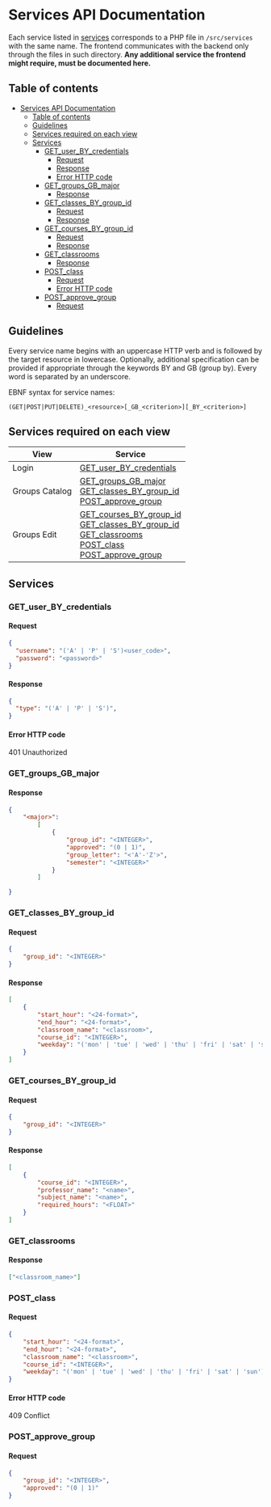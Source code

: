 # Services API Documentation

Each service listed in [services](#services) corresponds to a PHP file in `/src/services` with the same name. The frontend communicates with the backend only through the files in such directory. **Any additional service the frontend might require, must be documented here.**

## Table of contents

<!-- TOC -->

- [Services API Documentation](#services-api-documentation)
    - [Table of contents](#table-of-contents)
    - [Guidelines](#guidelines)
    - [Services required on each view](#services-required-on-each-view)
    - [Services](#services)
        - [GET_user_BY_credentials](#get_user_by_credentials)
            - [Request](#request)
            - [Response](#response)
            - [Error HTTP code](#error-http-code)
        - [GET_groups_GB_major](#get_groups_gb_major)
            - [Response](#response-1)
        - [GET_classes_BY_group_id](#get_classes_by_group_id)
            - [Request](#request-1)
            - [Response](#response-2)
        - [GET_courses_BY_group_id](#get_courses_by_group_id)
            - [Request](#request-2)
            - [Response](#response-3)
        - [GET_classrooms](#get_classrooms)
            - [Response](#response-4)
        - [POST_class](#post_class)
            - [Request](#request-3)
            - [Error HTTP code](#error-http-code-1)
        - [POST_approve_group](#post_approve_group)
            - [Request](#request-4)

<!-- /TOC -->

## Guidelines

Every service name begins with an uppercase HTTP verb and is followed by the target resource in lowercase. Optionally, additional specification can be provided if appropriate through the keywords BY and GB (group by). Every word is separated by an underscore.

EBNF syntax for service names:

```ebnf
(GET|POST|PUT|DELETE)_<resource>[_GB_<criterion>][_BY_<criterion>]
```

## Services required on each view

| View |Service |
|---|---|
| Login | [GET_user_BY_credentials](#get_user_by_credentials) |
| Groups Catalog | [GET_groups_GB_major](#get_groups_gb_major)<br>[GET_classes_BY_group_id](#get_classes_by_group_id)<br>[POST_approve_group](#post_approve_group) |
| Groups Edit | [GET_courses_BY_group_id](#get_courses_by_group_id)<br>[GET_classes_BY_group_id](#get_classes_by_group_id)<br>[GET_classrooms](#get_classrooms)<br>[POST_class](#post_class)<br>[POST_approve_group](#post_approve_group) |

## Services

### GET_user_BY_credentials

#### Request

```json
{
  "username": "('A' | 'P' | 'S')<user_code>",
  "password": "<password>"
}
```

#### Response

```json
{
  "type": "('A' | 'P' | 'S')",
}
```

#### Error HTTP code

401 Unauthorized

### GET_groups_GB_major

#### Response

```json
{
    "<major>":
        [
            {
                "group_id": "<INTEGER>",
                "approved": "(0 | 1)",
                "group_letter": "<'A'-'Z'>",
                "semester": "<INTEGER>"
            }
        ]

}
```

### GET_classes_BY_group_id

#### Request

```json
{
    "group_id": "<INTEGER>"
}
```

#### Response

```json
[
    {
        "start_hour": "<24-format>",
        "end_hour": "<24-format>",
        "classroom_name": "<classroom>",
        "course_id": "<INTEGER>",
        "weekday": "('mon' | 'tue' | 'wed' | 'thu' | 'fri' | 'sat' | 'sun')"
    }
]
```

### GET_courses_BY_group_id

#### Request

```json
{
    "group_id": "<INTEGER>"
}
```

#### Response

```json
[
    {
        "course_id": "<INTEGER>",
        "professor_name": "<name>",
        "subject_name": "<name>",
        "required_hours": "<FLOAT>"
    }
]
```

### GET_classrooms

#### Response

```json
["<classroom_name>"]
```

### POST_class

#### Request

```json
{
    "start_hour": "<24-format>",
    "end_hour": "<24-format>",
    "classroom_name": "<classroom>",
    "course_id": "<INTEGER>",
    "weekday": "('mon' | 'tue' | 'wed' | 'thu' | 'fri' | 'sat' | 'sun')"
}
```

#### Error HTTP code

409 Conflict

### POST_approve_group

#### Request

```json
{
    "group_id": "<INTEGER>",
    "approved": "(0 | 1)"
}
```
